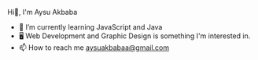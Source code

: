  Hi👋, I'm Aysu Akbaba
 
- 🌱 I’m currently learning JavaScript and Java
- 🖥 Web Development and Graphic Design is something I'm interested in.
- 📫 How to reach me aysuakbabaa@gmail.com



